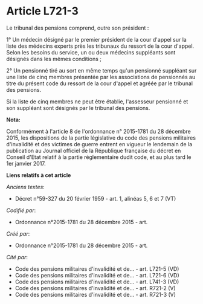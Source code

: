 # Article L721-3

Le tribunal des pensions comprend, outre son président :

1° Un médecin désigné par le premier président de la cour d'appel sur la liste des médecins experts près les tribunaux du
ressort de la cour d'appel. Selon les besoins du service, un ou deux médecins suppléants sont désignés dans les mêmes
conditions ;

2° Un pensionné tiré au sort en même temps qu'un pensionné suppléant sur une liste de cinq membres présentée par les
associations de pensionnés au titre du présent code du ressort de la cour d'appel et agréée par le tribunal des pensions.

Si la liste de cinq membres ne peut être établie, l'assesseur pensionné et son suppléant sont désignés par le tribunal des
pensions.

**Nota:**

Conformément à l'article 8 de l'ordonnance n° 2015-1781 du 28 décembre 2015, les dispositions de la partie législative du
code des pensions militaires d'invalidité et des victimes de guerre entrent en vigueur le lendemain de la publication au
Journal officiel de la République française du décret en Conseil d'Etat relatif à la partie réglementaire dudit code, et au
plus tard le 1er janvier 2017.

**Liens relatifs à cet article**

_Anciens textes_:

  - Décret n°59-327 du 20 février 1959 - art. 1, alinéas 5, 6 et 7 (VT)

_Codifié par_:

  - Ordonnance n°2015-1781 du 28 décembre 2015 - art.

_Créé par_:

  - Ordonnance n°2015-1781 du 28 décembre 2015 - art.

_Cité par_:

  - Code des pensions militaires d'invalidité et de... - art. L721-5 (VD)
  - Code des pensions militaires d'invalidité et de... - art. L721-6 (VD)
  - Code des pensions militaires d'invalidité et de... - art. L741-3 (VD)
  - Code des pensions militaires d'invalidité et de... - art. R721-2 (V)
  - Code des pensions militaires d'invalidité et de... - art. R721-3 (V)
